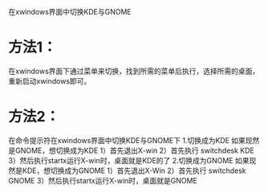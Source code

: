 在xwindows界面中切换KDE与GNOME

# 方法1：
在xwindows界面下通过菜单来切换，找到所需的菜单后执行，选择所需的桌面，重新启动xwindows即可。

# 方法2：
在命令提示符在xwindows界面中切换KDE与GNOME下
1.切换成为KDE 如果现然是GNOME，想切换成为KDE
1）首先退出X-win
2）首先执行 switchdesk KDE
3）然后执行startx运行X-win时，桌面就是KDE的了
2.切换成为GNOME 如果现然是KDE，想切换成为GNOME
1）首先退出X-Win
2）首先执行 switchdesk GNOME
3）然后执行startx运行X-win时，桌面就是GNOME